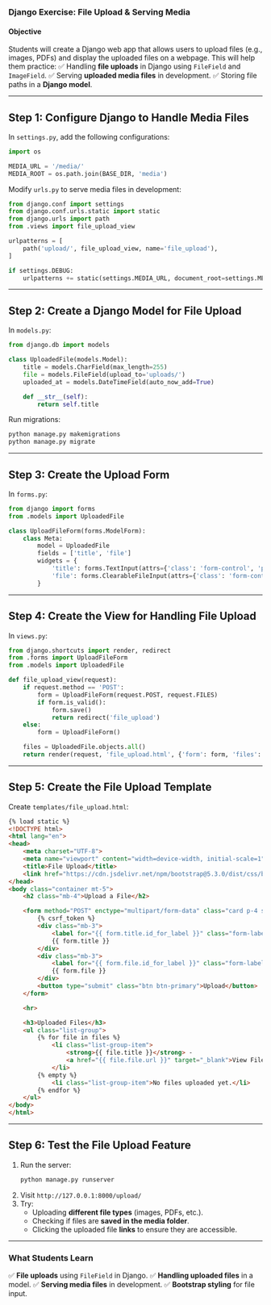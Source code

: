 ### **Django Exercise: File Upload & Serving Media**

#### **Objective**
Students will create a Django web app that allows users to upload files (e.g., images, PDFs) and display the uploaded files on a webpage. This will help them practice:
✅ Handling **file uploads** in Django using `FileField` and `ImageField`.
✅ Serving **uploaded media files** in development.
✅ Storing file paths in a **Django model**.

---

## **Step 1: Configure Django to Handle Media Files**
In `settings.py`, add the following configurations:

```python
import os

MEDIA_URL = '/media/'
MEDIA_ROOT = os.path.join(BASE_DIR, 'media')
```

Modify `urls.py` to serve media files in development:

```python
from django.conf import settings
from django.conf.urls.static import static
from django.urls import path
from .views import file_upload_view

urlpatterns = [
    path('upload/', file_upload_view, name='file_upload'),
]

if settings.DEBUG:
    urlpatterns += static(settings.MEDIA_URL, document_root=settings.MEDIA_ROOT)
```

---

## **Step 2: Create a Django Model for File Upload**
In `models.py`:

```python
from django.db import models

class UploadedFile(models.Model):
    title = models.CharField(max_length=255)
    file = models.FileField(upload_to='uploads/')
    uploaded_at = models.DateTimeField(auto_now_add=True)

    def __str__(self):
        return self.title
```

Run migrations:

```bash
python manage.py makemigrations
python manage.py migrate
```

---

## **Step 3: Create the Upload Form**
In `forms.py`:

```python
from django import forms
from .models import UploadedFile

class UploadFileForm(forms.ModelForm):
    class Meta:
        model = UploadedFile
        fields = ['title', 'file']
        widgets = {
            'title': forms.TextInput(attrs={'class': 'form-control', 'placeholder': 'Enter file title'}),
            'file': forms.ClearableFileInput(attrs={'class': 'form-control'}),
        }
```

---

## **Step 4: Create the View for Handling File Upload**
In `views.py`:

```python
from django.shortcuts import render, redirect
from .forms import UploadFileForm
from .models import UploadedFile

def file_upload_view(request):
    if request.method == 'POST':
        form = UploadFileForm(request.POST, request.FILES)
        if form.is_valid():
            form.save()
            return redirect('file_upload')
    else:
        form = UploadFileForm()

    files = UploadedFile.objects.all()
    return render(request, 'file_upload.html', {'form': form, 'files': files})
```

---

## **Step 5: Create the File Upload Template**
Create `templates/file_upload.html`:

```html
{% load static %}
<!DOCTYPE html>
<html lang="en">
<head>
    <meta charset="UTF-8">
    <meta name="viewport" content="width=device-width, initial-scale=1">
    <title>File Upload</title>
    <link href="https://cdn.jsdelivr.net/npm/bootstrap@5.3.0/dist/css/bootstrap.min.css" rel="stylesheet">
</head>
<body class="container mt-5">
    <h2 class="mb-4">Upload a File</h2>

    <form method="POST" enctype="multipart/form-data" class="card p-4 shadow">
        {% csrf_token %}
        <div class="mb-3">
            <label for="{{ form.title.id_for_label }}" class="form-label">File Title</label>
            {{ form.title }}
        </div>
        <div class="mb-3">
            <label for="{{ form.file.id_for_label }}" class="form-label">Select File</label>
            {{ form.file }}
        </div>
        <button type="submit" class="btn btn-primary">Upload</button>
    </form>

    <hr>

    <h3>Uploaded Files</h3>
    <ul class="list-group">
        {% for file in files %}
            <li class="list-group-item">
                <strong>{{ file.title }}</strong> -
                <a href="{{ file.file.url }}" target="_blank">View File</a>
            </li>
        {% empty %}
            <li class="list-group-item">No files uploaded yet.</li>
        {% endfor %}
    </ul>
</body>
</html>
```

---

## **Step 6: Test the File Upload Feature**
1. Run the server:
   ```bash
   python manage.py runserver
   ```
2. Visit `http://127.0.0.1:8000/upload/`
3. Try:
   - Uploading **different file types** (images, PDFs, etc.).
   - Checking if files are **saved in the media folder**.
   - Clicking the uploaded file **links** to ensure they are accessible.

---

### **What Students Learn**
✅ **File uploads** using `FileField` in Django.
✅ **Handling uploaded files** in a model.
✅ **Serving media files** in development.
✅ **Bootstrap styling** for file input.

